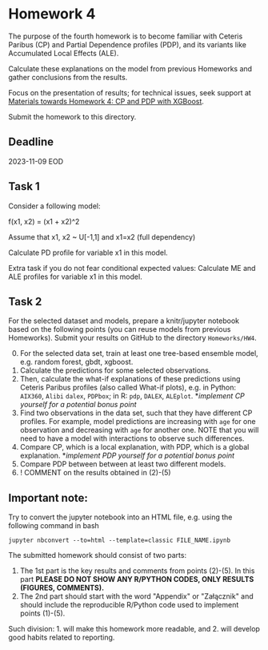 # Homework 4

The purpose of the fourth homework is to become familiar with Ceteris Paribus (CP) and Partial Dependence profiles (PDP), and its variants like Accumulated Local Effects (ALE). 

Calculate these explanations on the model from previous Homeworks and gather conclusions from the results.

Focus on the presentation of results; for technical issues, seek support at [Materials towards Homework 4: CP and PDP with XGBoost](https://mim-uw.github.io/eXplainableMachineLearning-2023/hw4_cp_and_pdp_with_xgboost_on_titanic.html).

Submit the homework to this directory.

## Deadline 

2023-11-09 EOD

## Task 1

Consider a following model:

f(x1, x2) = (x1 + x2)^2

Assume that x1, x2 ~ U[-1,1] and x1=x2 (full dependency)

Calculate PD profile for variable x1 in this model.

Extra task if you do not fear conditional expected values: Calculate ME and ALE profiles for variable x1 in this model.


## Task 2

For the selected dataset and models, prepare a knitr/jupyter notebook based on the following points (you can reuse models from previous Homeworks).
Submit your results on GitHub to the directory `Homeworks/HW4`.


0. For the selected data set, train at least one tree-based ensemble model, e.g. random forest, gbdt, xgboost.
1. Calculate the predictions for some selected observations.
2. Then, calculate the what-if explanations of these predictions using Ceteris Paribus profiles (also called What-if plots), e.g. in Python: `AIX360`, `Alibi` `dalex`, `PDPbox`; in R: `pdp`, `DALEX`, `ALEplot`. **implement CP yourself for a potential bonus point*
3. Find two observations in the data set, such that they have different CP profiles. For example, model predictions are increasing with `age` for one observation and decreasing with `age` for another one. NOTE that you will need to have a model with interactions to observe such differences.
4. Compare CP, which is a local explanation, with PDP, which is a global explanation. **implement PDP yourself for a potential bonus point*
5. Compare PDP between between at least two different models.
6. ! COMMENT on the results obtained in (2)-(5)


## **Important note:**

Try to convert the jupyter notebook into an HTML file, e.g. using the following command in bash

```
jupyter nbconvert --to=html --template=classic FILE_NAME.ipynb
```

The submitted homework should consist of two parts:

1. The 1st part is the key results and comments from points (2)-(5). In this part **PLEASE DO NOT SHOW ANY R/PYTHON CODES, ONLY RESULTS (FIGURES, COMMENTS).**
2. The 2nd part should start with the word "Appendix" or "Załącznik" and should include the reproducible R/Python code used to implement points (1)-(5).

Such division: 1. will make this homework more readable, and 2. will develop good habits related to reporting.
